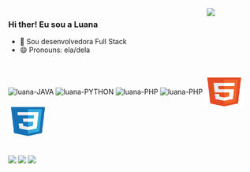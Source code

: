 <img align="right" width="20%" src="https://media.discordapp.net/attachments/1082691918208708742/1082692065370054716/meu_gif.gif?width=500&height=500" />

### Hi ther! Eu sou a Luana


- 🔭 Sou desenvolvedora Full Stack
- 😄 Pronouns: ela/dela

</div>
  
  ##

<div style="display: inline_block"><br>
  <img align="center" alt="luana-JAVA" height="60" width="80" src="https://cdn.jsdelivr.net/gh/devicons/devicon/icons/java/java-original-wordmark.svg">
  <img align="center" alt="luana-PYTHON" height="60" width="80" src="https://cdn.jsdelivr.net/gh/devicons/devicon/icons/python/python-original.svg" />
  <img align="center" alt="luana-PHP" height="60" width="80" src="https://cdn.jsdelivr.net/gh/devicons/devicon/icons/php/php-original.svg">
  <img align="center" alt="luana-PHP" height="60" width="80" src="https://cdn.jsdelivr.net/gh/devicons/devicon/icons/mysql/mysql-original.svg">
  <img align="center" alt="luana-HTML" height="60" width="80" src="https://raw.githubusercontent.com/devicons/devicon/master/icons/html5/html5-original.svg">
  <img align="center" alt="luana-CSS" height="60" width="80" src="https://raw.githubusercontent.com/devicons/devicon/master/icons/css3/css3-original.svg">
</div>

#

<div> 
  <a href="https://www.instagram.com/luanathurow/" target="_blank"><img src="https://img.shields.io/badge/-Instagram-%23E4405F?style=for-the-badge&logo=instagram&logoColor=white" target="_blank"></a>
  <a href = "mailto:luanathurow16@gmail.com"><img src="https://img.shields.io/badge/-Gmail-%23333?style=for-the-badge&logo=gmail&logoColor=white" target="_blank"></a>
  <a href="https://www.linkedin.com/in/luana-thurow-b0a04a176/" target="_blank"><img src="https://img.shields.io/badge/-LinkedIn-%230077B5?style=for-the-badge&logo=linkedin&logoColor=white" target="_blank"></a> 
</div>

